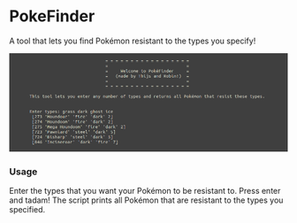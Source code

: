 # PokeFinder
A tool that lets you find Pokémon resistant to the types you specify!

![Example of a PokeFinder search!](pokefinder_example.png)

### Usage
Enter the types that you want your Pokémon to be resistant to. Press enter and tadam! The script prints all Pokémon that are resistant to the types you specified.
